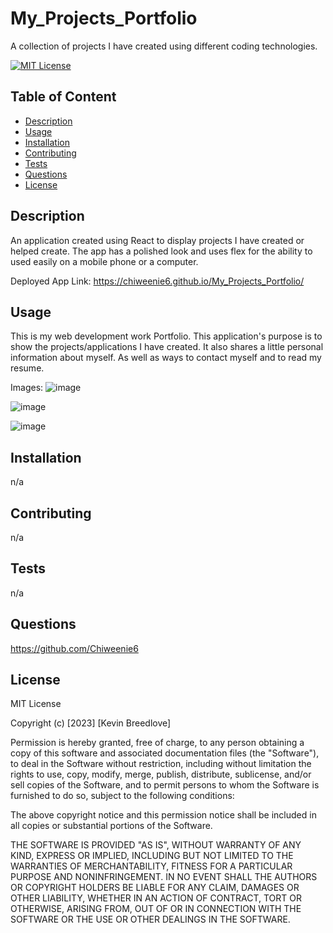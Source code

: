 # My_Projects_Portfolio
A collection of projects I have created using different coding technologies.

[![MIT License](https://img.shields.io/badge/License-MIT-blue)]((https://opensource.org/licenses/MIT))

## Table of Content
  - [Description](#Description)
  - [Usage](#Usage)
  - [Installation](#Installation)
  - [Contributing](#Contributing)
  - [Tests](#Tests)
  - [Questions](#Questions)
  - [License](#License)

## Description
An application created using React to display projects I have created or helped create. The app has a polished look and uses flex for the ability to used easily on a mobile phone or a computer.  
  
  Deployed App Link:  https://chiweenie6.github.io/My_Projects_Portfolio/


## Usage  
This is my web development work Portfolio. This application's purpose is to show the projects/applications I have created. It also shares a little personal information about myself. As well as ways to contact myself and to read my resume.
  
  Images:  ![image](https://user-images.githubusercontent.com/113393706/230829515-28e495a6-71dc-47db-b609-9a7730ef86ed.png)  
  
  ![image](https://user-images.githubusercontent.com/113393706/231008921-6f375ea1-ec9c-453c-b92d-b5655a9feb1c.png)  
  
  ![image](https://user-images.githubusercontent.com/113393706/230829648-115805e9-6287-4b4f-80d3-9428985b4f38.png)



## Installation
  n/a

## Contributing
  n/a

## Tests
  n/a

## Questions
  https://github.com/Chiweenie6  

## License
  MIT License

Copyright (c) [2023] [Kevin Breedlove]

Permission is hereby granted, free of charge, to any person obtaining a copy
of this software and associated documentation files (the "Software"), to deal
in the Software without restriction, including without limitation the rights
to use, copy, modify, merge, publish, distribute, sublicense, and/or sell
copies of the Software, and to permit persons to whom the Software is
furnished to do so, subject to the following conditions:

The above copyright notice and this permission notice shall be included in all
copies or substantial portions of the Software.

THE SOFTWARE IS PROVIDED "AS IS", WITHOUT WARRANTY OF ANY KIND, EXPRESS OR
IMPLIED, INCLUDING BUT NOT LIMITED TO THE WARRANTIES OF MERCHANTABILITY,
FITNESS FOR A PARTICULAR PURPOSE AND NONINFRINGEMENT. IN NO EVENT SHALL THE
AUTHORS OR COPYRIGHT HOLDERS BE LIABLE FOR ANY CLAIM, DAMAGES OR OTHER
LIABILITY, WHETHER IN AN ACTION OF CONTRACT, TORT OR OTHERWISE, ARISING FROM,
OUT OF OR IN CONNECTION WITH THE SOFTWARE OR THE USE OR OTHER DEALINGS IN THE
SOFTWARE.
